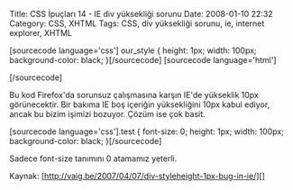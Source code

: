 Title: CSS İpuçları 14 - IE div yüksekliği sorunu
Date: 2008-01-10 22:32
Category: CSS, XHTML
Tags: CSS, div yüksekliği sorunu, ie, internet explorer, XHTML

[sourcecode language='css'] our\_style { height: 1px; width: 100px;
background-color: black; }[/sourcecode] [sourcecode language='html']

<div class="test">
</div>
[/sourcecode]

Bu kod Firefox'da sorunsuz çalışmasına karşın IE'de yükseklik 10px
görünecektir. Bir bakıma IE boş içeriğin yüksekliğini 10px kabul ediyor,
ancak bu bizim işimizi bozuyor. Çözüm ise çok basit.

[sourcecode language='css'].test { font-size: 0; height: 1px; width:
100px; background-color: black; }[/sourcecode]

Sadece font-size tanımını 0 atamamız yeterli.

Kaynak: [http://vaig.be/2007/04/07/div-styleheight-1px-bug-in-ie/][]

</p>

  [http://vaig.be/2007/04/07/div-styleheight-1px-bug-in-ie/]: http://vaig.be/2007/04/07/div-styleheight-1px-bug-in-ie/
